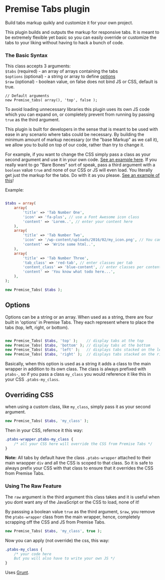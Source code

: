 # Premise Tabs plugin

Build tabs markup quikly and customize it for your own project.  

This plugin builds and outputs the markup for responsive tabs. It is meant to be extremely flexible
yet basic so you can easily override or customize the tabs to your liking without having to hack
a bunch of code. 

### The Basic Syntax

This class accepts 3 arguments:  
`$tabs`    (required) - an array of arrays containing the tabs  
`$options` (optional) - a string or array to define [options](#options)  
`$raw`     (optional) - boolean value, on false does not bind JS or CSS, default is true.

```  
// Default arguments
new Premise_tabs( array(), 'top', false );
```  

To avoid loading unnecessary libraries this plugin uses its own JS code which you can expand on, or 
completely prevent from running by passing `true` as the third argument.  

This plugin is built for developers in the sense that is meant to be used with ease 
in any scenario where tabs could be necessary. By building the minimum amount of markup necessary (or the 
"base Markup" as we call it), we allow you to build on top of our code, rather than try to change it. 

For example, if you want to change the CSS simply pass a class as your second argument and use it in your
own code. [See an example here](#overriding-css). If you really want to go "Bare Bones" sort of speak, pass 
a third argument with a `boolean` value `true` and none of our CSS or JS will even load. You literally get 
just the markup for the tabs. Do with it as you please. [See an example of this](#using-the-raw-feature)!  

Example:

```php

$tabs = array(
	array(
		'title' => 'Tab Number One', 
		'icon' => 'fa-plus', // use a Font Awesome icon class
		'content' => 'Lorem..', // enter your content here
	),
	array(
		'title' => 'Tab Number Two', 
		'icon' => '/wp-content/uploads/2016/02/my_icon.png', // You can also pass an img url
		'content' => 'Write some html..',
	),
	array(
		'title' => 'Tab Number Three', 
		'tab_class' => 'red-tab', // enter classes per tab
		'content_class' => 'blue-content', // enter classes per content section
		'content' => 'You know what todo here...',
	),
);

new Premise_Tabs( $tabs );

```

## Options  

Options can be a string or an array. When used as a string, there are four built in 'options' in Premise Tabs. 
They each represent where to place the tabs (top, left, right, or bottom). 

```php

new Premise_Tabs( $tabs, 'top' );    // display tabs at the top
new Premise_Tabs( $tabs, 'bottom' ); // display tabs at the bottom
new Premise_Tabs( $tabs, 'left' );   // displays tabs stacked on the left
new Premise_Tabs( $tabs, 'right' );  // displays tabs stacked on the right

```  

Basically, when this option is used as a string it adds a class to the main wrapper in addition to its own class.
The class is always prefixed with `ptabs-`, so if you pass a class `my_class` you would reference it like this in 
your CSS `.ptabs-my_class`.

## Overriding CSS

when using a custom class, like `my_class`, simply pass it as your second argument.

```php
new Premise_Tabs( $tabs, 'my_class' );
```

Then in your CSS, refernce it this way: 

```CSS
.ptabs-wrapper.ptabs-my_class {
	/* all your CSS here will override the CSS from Premise Tabs */
}
```

**Note:** All tabs by default have the class `.ptabs-wrapper` attached to
their main wraopper `div` and all the CSS is scoped to that class. So it is safe to always prefix your
CSS with that class to ensure that it overrides the CSS from Premise Tabs.

### Using The Raw Feature

The `raw` argument is the third argument this class takes and it is useful when
you dont want any of the JavaScript or the CSS to load, none of it!  

By passsing a boolean value `true` as the third argument, `$raw`, you remove the `ptabs-wrapper` class
from the main wrapper, hence, completely scrapping off the CSS and JS from Premise Tabs.  

```php
new Premise_Tabs( $tabs, 'my_class', true );
```  

Now you can apply (not override) the css, this way:

```css
.ptabs-my_class {
	/* your code here
	But you will also have to write your own JS */
}
```

Uses [Grunt](http://gruntjs.com/getting-started).